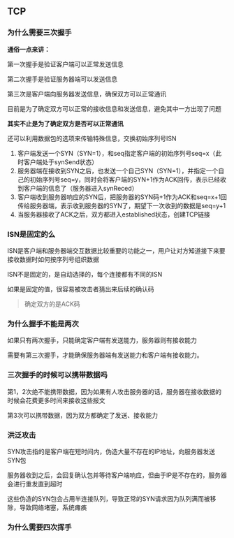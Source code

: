 ## TCP

### 为什么需要三次握手

**通俗一点来讲：**

第一次握手是验证客户端可以正常发送信息

第二次握手是验证服务器端可以发送信息

第三次是客户端向服务器发送信息，确保双方可以正常通讯

目前是为了确定双方可以正常的接收信息和发送信息，避免其中一方出现了问题


**其实不止是为了确定双方是否可以正常通讯**

还可以利用数据包的选项来传输特殊信息，交换初始序列号ISN

1. 客户端发送一个SYN（SYN=1），和seq指定客户端的初始序列号seq=x（此时客户端处于synSend状态）
2. 服务器端在接收到SYN之后，也发送一个自己SYN（SYN=1），并指定一个自己的初始序列号seq=y，同时会将客户端的SYN+1作为ACK回传，表示已经收到客户端的信息了（服务器进入synReced）
3. 客户端收到服务器响应的SYN后，把服务器的SYN码+1作为ACK和seq=x+1回传给服务器端，表示收到服务器的SYN了，期望下一次收到的数据是seq=y+1
4. 当服务器接收了ACK之后，双方都进入established状态，创建TCP链接

### ISN是固定的么

ISN是客户端和服务器端交互数据比较重要的功能之一，用户让对方知道接下来要接收数据时如何按序列号组织数据

ISN不是固定的，是自动选择的，每个连接都有不同的ISN

如果是固定的值，很容易被攻击者猜出来后续的确认码

> 确定双方的是ACK码

### 为什么握手不能是两次

如果只有两次握手，只能确定客户端有发送能力，服务器则有接收能力

需要有第三次握手，才能确保服务器端有发送能力和客户端有接收能力。

### 三次握手的时候可以携带数据吗

第1，2次绝不能携带数据，因为如果有人攻击服务器的话，服务器在接收数据的时候会花费更多时间来接收这些报文

第3次可以携带数据，因为双方都确定了发送、接收能力

### 洪泛攻击

SYN攻击指的是客户端在短时间内，伪造大量不存在的IP地址，向服务器发送SYN包

服务器收到之后，会回复确认包并等待客户端响应，但由于IP是不存在的，服务器会进行重发直到超时

这些伪造的SYN包会占用半连接队列，导致正常的SYN请求因为队列满而被移除，导致网络堵塞，系统瘫痪


### 为什么需要四次挥手
